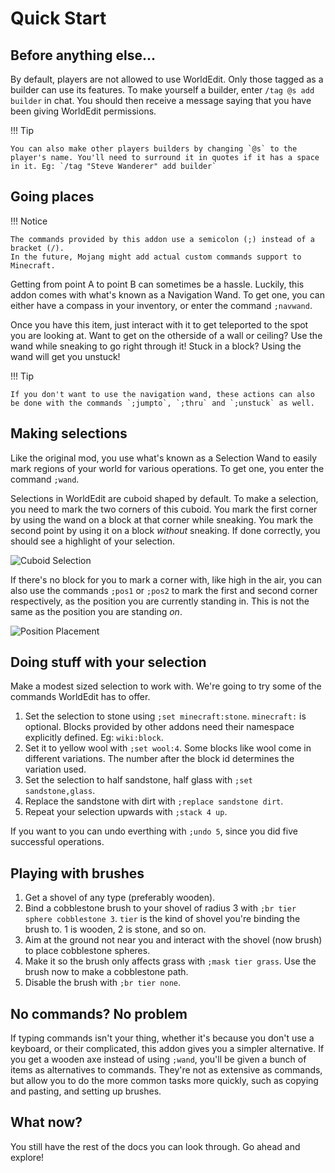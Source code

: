 # Quick Start

## Before anything else...

By default, players are not allowed to use WorldEdit. Only those tagged as a builder can use its features. To make yourself a builder, enter `/tag @s add builder` in chat. You should then receive a message saying that you have been giving WorldEdit permissions.

!!! Tip

    You can also make other players builders by changing `@s` to the player's name. You'll need to surround it in quotes if it has a space in it. Eg: `/tag "Steve Wanderer" add builder`

## Going places

!!! Notice

    The commands provided by this addon use a semicolon (;) instead of a bracket (/).
    In the future, Mojang might add actual custom commands support to Minecraft.

Getting from point A to point B can sometimes be a hassle.
Luckily, this addon comes with what's known as a Navigation Wand.
To get one, you can either have a compass in your inventory, or enter the command `;navwand`.

Once you have this item, just interact with it to get teleported to the spot you are looking at.
Want to get on the otherside of a wall or ceiling? Use the wand while sneaking to go right through it!
Stuck in a block? Using the wand will get you unstuck!

!!! Tip

    If you don't want to use the navigation wand, these actions can also be done with the commands `;jumpto`, `;thru` and `;unstuck` as well.

## Making selections

Like the original mod, you use what's known as a Selection Wand to easily mark regions of your world for various operations.
To get one, you enter the command `;wand`.

Selections in WorldEdit are cuboid shaped by default.
To make a selection, you need to mark the two corners of this cuboid.
You mark the first corner by using the wand on a block at that corner while sneaking.
You mark the second point by using it on a block _without_ sneaking. 
If done correctly, you should see a highlight of your selection.

![Cuboid Selection](img/cuboid_selection.jpg)

If there's no block for you to mark a corner with, like high in the air, you can also use the commands `;pos1` or `;pos2` to mark the first and second corner respectively, as the position you are currently standing in. This is not the same as the position you are standing _on_.

![Position Placement](img/pos_placement.jpg)

## Doing stuff with your selection

Make a modest sized selection to work with.
We're going to try some of the commands WorldEdit has to offer.

1. Set the selection to stone using `;set minecraft:stone`. `minecraft:` is optional. Blocks provided by other addons need their namespace explicitly defined. Eg: `wiki:block`.
2. Set it to yellow wool with `;set wool:4`. Some blocks like wool come in different variations. The number after the block id determines the variation used.
3. Set the selection to half sandstone, half glass with `;set sandstone,glass`.
4. Replace the sandstone with dirt with `;replace sandstone dirt`.
5. Repeat your selection upwards with `;stack 4 up`.

If you want to you can undo everthing with `;undo 5`, since you did five successful operations.

## Playing with brushes
1. Get a shovel of any type (preferably wooden).
2. Bind a cobblestone brush to your shovel of radius 3 with `;br tier sphere cobblestone 3`. `tier` is the kind of shovel you're binding the brush to. 1 is wooden, 2 is stone, and so on.
3. Aim at the ground not near you and interact with the shovel (now brush) to place cobblestone spheres.
4. Make it so the brush only affects grass with `;mask tier grass`. Use the brush now to make a cobblestone path.
5. Disable the brush with `;br tier none`.

## No commands? No problem

If typing commands isn't your thing, whether it's because you don't use a keyboard, or their complicated, this addon gives you a simpler alternative.
If you get a wooden axe instead of using `;wand`, you'll be given a bunch of items as alternatives to commands. They're not as extensive as commands, but allow you to do the more common tasks more quickly, such as copying and pasting, and setting up brushes.

## What now?

You still have the rest of the docs you can look through. Go ahead and explore!
